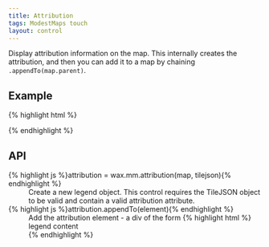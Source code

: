 ```yaml
---
title: Attribution
tags: ModestMaps touch
layout: control
---
```


Display attribution information on the map. This internally creates the attribution,
and then you can add it to a map by chaining `.appendTo(map.parent)`.

## Example

{% highlight html %}
<div id='map-div'></div>
<script>
var mm = com.modestmaps;
wax.tilejson(
  'http://tiles.mapbox.com/mapbox/api/Tileset/geography-class',
  function(tilejson) {
    var m = new mm.Map('map-div',
      new wax.mm.connector(tilejson),
      new mm.Point(240,120));
    wax.mm.attribution(m, tilejson).appendTo(m.parent);
    m.setCenterZoom(new mm.Location(39, -98), 2);
  }
);
</script>
{% endhighlight %}

## API

<dl>
  <dt>{% highlight js %}attribution = wax.mm.attribution(map, tilejson){% endhighlight %}</dt>
  <dd>Create a new legend object. This control requires the TileJSON object
  to be valid and contain a valid attribution attribute.</dd>
  <dt>{% highlight js %}attribution.appendTo(element){% endhighlight %}</dt>
  <dd>Add the attribution element - a div of the form
  {% highlight html %}<div class='wax-attribution'>legend content</div>{% endhighlight %}
  </dd>
</dl>
